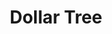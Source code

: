 ---
title: "Dollar Tree"
url: /indianapolis/dollar-tree-east-washington-street-2/
shop: variety store
---